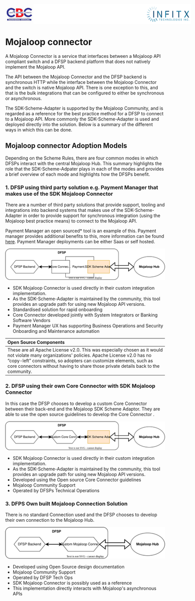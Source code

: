<div style="display: flex; justify-content: space-between;">
    <img src="images/cbc_logo.jpg" >
    <img src="images/blank.png" style="width: 70%" >
    <img src="images/INFITX-TECH_LOGO.png" >
</div>

# Mojaloop connector

A Mojaloop Connector is a service that interfaces between a Mojaloop API compliant switch and a DFSP backend platform that does not natively implement the Mojaloop API.

The API between the Mojaloop Connector and the DFSP backend is synchronous HTTP while the interface between the Mojaloop Connector and the switch is native Mojaloop API. There is one exception to this, and that is the bulk integrations that can be configured to either be synchronous or asynchronous.

The SDK-Scheme-Adapter is supported by the Mojaloop Community, and is regarded as a reference for the best practice method for a DFSP to connect to a Mojaloop API. More commonly the SDK-Scheme-Adapter is used and deployed directly into the solution. Below is a summary of the different ways in which this can be done.

## Mojaloop connector Adoption Models
Depending on the Scheme Rules, there are four common modes in which DFSPs interact with the central Mojaloop Hub. This summary highlights the role that the SDK-Scheme-Adpater plays in each of the modes and provides a brief overview of each mode and highlights how the DFSPs benefit.

### 1. DFSP using third party solution e.g. Payment Manager that makes use of the SDK Mojaloop Connector 

There are a number of third party solutions that provide support, tooling and integrations into backend systems that makes use of the SDK-Scheme-Adapter in order to provide support for synchronous integration (using the Mojaloop best practice means) to connect to the Mojaloop API.

Payment Manager an open sourced* tool is an example of this. Payment manager provides additional benefits to this, more information can be found [here](./PaymentManager.md). Payment Manager deployments can be either Saas or self hosted.

![SDK-Scheme-Adapter Mode 1](./images/SDKSchemeAdapterMode1.svg)

- SDK Mojaloop Connector is used directly in their custom integration implementation.
- As the SDK-Scheme-Adapter is maintained by the community, this tool provides an upgrade path for using new Mojaloop API versions.
- Standardised solution for rapid onboarding
- Core Connector developed jointly with System Integrators or Banking Software Vendors
- Payment Manager UX has supporting Business Operations and Security Onboarding and Maintenance automation

| Open Source Components |
| :-- |
|These are all Apache License v2.0. This was especially chosen as it would not violate many organizations' policies. Apache License v2.0 has no “copy-left” constraints, so adopters can customize elements, such as core connectors without having to share those private details back to the community. |


### 2. DFSP using their own Core Connector with SDK Mojaloop Connector

In this case the DFSP chooses to develop a custom Core Connector between their back-end and the Mojaloop SDK Scheme Adaptor. They are able to use the open source guidelines to develop the Core Connector .

![SDK-Scheme-Adapter Mode 2](./images/SDKSchemeAdapterMode2.svg)

- SDK Mojaloop Connector is used directly in their custom integration implementation.
- As the SDK-Scheme-Adapter is maintained by the community, this tool provides an upgrade path for using new Mojaloop API versions.
- Developed using the Open source Core Connector guidelines
- Mojaloop Community Support
- Operated by DFSPs Technical Operations

### 3. DFPS Own built Mojaloop Connection Solution

There is no standard Connection used and the DFSP chooses to develop their own connection to the Mojaloop Hub.

![SDK-Scheme-Adapter Mode 3](./images/SDKSchemeAdapterMode3.svg)

- Developed using Open Source design documentation
- Mojaloop Community Support
- Operated by DFSP Tech Ops
- SDK Mojaloop Connector is possibly used as a reference
- This implementation directly interacts with Mojaloop's asynchronous APIs



